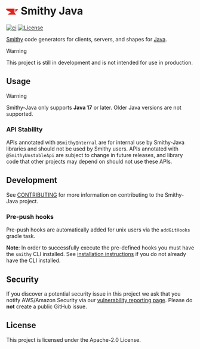# <img alt="Smithy" src="https://github.com/smithy-lang/smithy/blob/main/docs/_static/smithy-anvil.svg?raw=true" width="32"> Smithy Java 
[![ci](https://github.com/smithy-lang/smithy-java/actions/workflows/ci.yml/badge.svg)](https://github.com/smithy-lang/smithy-java/actions/workflows/ci.yml)
[![License](https://img.shields.io/badge/License-Apache_2.0-blue.svg)](LICENSE)

[Smithy](https://smithy.io/2.0/index.html) code generators for clients, servers, and shapes for [Java](https://java.com/).

> [!WARNING]
> This project is still in development and is not intended for use in production.

## Usage
> [!WARNING]
> Smithy-Java only supports **Java 17** or later. Older Java versions are not supported.

### API Stability
APIs annotated with `@SmithyInternal` are for internal use by Smithy-Java libraries and should not be used by Smithy users.
APIs annotated with `@SmithyUnstableApi` are subject to change in future releases, and library code that other projects
may depend on should not use these APIs.

## Development
See [CONTRIBUTING](CONTRIBUTING.md#security-issue-notifications) for more information on contributing to the Smithy-Java project.

### Pre-push hooks
Pre-push hooks are automatically added for unix users via the `addGitHooks` gradle task.

**Note**: In order to successfully execute the pre-defined hooks you must have the `smithy` CLI installed. 
See [installation instructions](https://smithy.io/2.0/guides/smithy-cli/cli_installation.html) if you do not already have the CLI installed.

## Security
If you discover a potential security issue in this project we ask that you notify AWS/Amazon Security via our 
[vulnerability reporting page](http://aws.amazon.com/security/vulnerability-reporting/). 
Please do **not** create a public GitHub issue.

## License
This project is licensed under the Apache-2.0 License.

